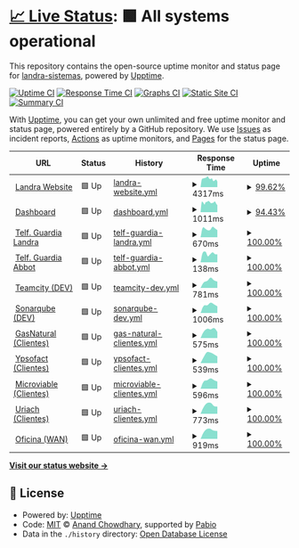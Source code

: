 # [📈 Live Status](https://landra-sistemas.github.io/upptime): <!--live status--> **🟩 All systems operational**

This repository contains the open-source uptime monitor and status page for [landra-sistemas](http://landrasistemas.es/), powered by [Upptime](https://github.com/upptime/upptime).

[![Uptime CI](https://github.com/landra-sistemas/upptime/workflows/Uptime%20CI/badge.svg)](https://github.com/landra-sistemas/upptime/actions?query=workflow%3A%22Uptime+CI%22)
[![Response Time CI](https://github.com/landra-sistemas/upptime/workflows/Response%20Time%20CI/badge.svg)](https://github.com/landra-sistemas/upptime/actions?query=workflow%3A%22Response+Time+CI%22)
[![Graphs CI](https://github.com/landra-sistemas/upptime/workflows/Graphs%20CI/badge.svg)](https://github.com/landra-sistemas/upptime/actions?query=workflow%3A%22Graphs+CI%22)
[![Static Site CI](https://github.com/landra-sistemas/upptime/workflows/Static%20Site%20CI/badge.svg)](https://github.com/landra-sistemas/upptime/actions?query=workflow%3A%22Static+Site+CI%22)
[![Summary CI](https://github.com/landra-sistemas/upptime/workflows/Summary%20CI/badge.svg)](https://github.com/landra-sistemas/upptime/actions?query=workflow%3A%22Summary+CI%22)

With [Upptime](https://upptime.js.org), you can get your own unlimited and free uptime monitor and status page, powered entirely by a GitHub repository. We use [Issues](https://github.com/landra-sistemas/upptime/issues) as incident reports, [Actions](https://github.com/landra-sistemas/upptime/actions) as uptime monitors, and [Pages](https://landra-sistemas.github.io/upptime) for the status page.

<!--start: status pages-->
<!-- This summary is generated by Upptime (https://github.com/upptime/upptime) -->
<!-- Do not edit this manually, your changes will be overwritten -->
<!-- prettier-ignore -->
| URL | Status | History | Response Time | Uptime |
| --- | ------ | ------- | ------------- | ------ |
| <img alt="" src="https://dash.landrasoftware.com/data/userTabs/favicon.png" height="13"> [Landra Website](https://www.landrasistemas.es) | 🟩 Up | [landra-website.yml](https://github.com/landra-sistemas/upptime/commits/HEAD/history/landra-website.yml) | <details><summary><img alt="Response time graph" src="./graphs/landra-website/response-time-week.png" height="20"> 4317ms</summary><br><a href="https://landra-sistemas.github.io/upptime/history/landra-website"><img alt="Response time 4317" src="https://img.shields.io/endpoint?url=https%3A%2F%2Fraw.githubusercontent.com%2Flandra-sistemas%2Fupptime%2FHEAD%2Fapi%2Flandra-website%2Fresponse-time.json"></a><br><a href="https://landra-sistemas.github.io/upptime/history/landra-website"><img alt="24-hour response time 4111" src="https://img.shields.io/endpoint?url=https%3A%2F%2Fraw.githubusercontent.com%2Flandra-sistemas%2Fupptime%2FHEAD%2Fapi%2Flandra-website%2Fresponse-time-day.json"></a><br><a href="https://landra-sistemas.github.io/upptime/history/landra-website"><img alt="7-day response time 4317" src="https://img.shields.io/endpoint?url=https%3A%2F%2Fraw.githubusercontent.com%2Flandra-sistemas%2Fupptime%2FHEAD%2Fapi%2Flandra-website%2Fresponse-time-week.json"></a><br><a href="https://landra-sistemas.github.io/upptime/history/landra-website"><img alt="30-day response time 4317" src="https://img.shields.io/endpoint?url=https%3A%2F%2Fraw.githubusercontent.com%2Flandra-sistemas%2Fupptime%2FHEAD%2Fapi%2Flandra-website%2Fresponse-time-month.json"></a><br><a href="https://landra-sistemas.github.io/upptime/history/landra-website"><img alt="1-year response time 4317" src="https://img.shields.io/endpoint?url=https%3A%2F%2Fraw.githubusercontent.com%2Flandra-sistemas%2Fupptime%2FHEAD%2Fapi%2Flandra-website%2Fresponse-time-year.json"></a></details> | <details><summary><a href="https://landra-sistemas.github.io/upptime/history/landra-website">99.62%</a></summary><a href="https://landra-sistemas.github.io/upptime/history/landra-website"><img alt="All-time uptime 99.62%" src="https://img.shields.io/endpoint?url=https%3A%2F%2Fraw.githubusercontent.com%2Flandra-sistemas%2Fupptime%2FHEAD%2Fapi%2Flandra-website%2Fuptime.json"></a><br><a href="https://landra-sistemas.github.io/upptime/history/landra-website"><img alt="24-hour uptime 98.63%" src="https://img.shields.io/endpoint?url=https%3A%2F%2Fraw.githubusercontent.com%2Flandra-sistemas%2Fupptime%2FHEAD%2Fapi%2Flandra-website%2Fuptime-day.json"></a><br><a href="https://landra-sistemas.github.io/upptime/history/landra-website"><img alt="7-day uptime 99.62%" src="https://img.shields.io/endpoint?url=https%3A%2F%2Fraw.githubusercontent.com%2Flandra-sistemas%2Fupptime%2FHEAD%2Fapi%2Flandra-website%2Fuptime-week.json"></a><br><a href="https://landra-sistemas.github.io/upptime/history/landra-website"><img alt="30-day uptime 99.62%" src="https://img.shields.io/endpoint?url=https%3A%2F%2Fraw.githubusercontent.com%2Flandra-sistemas%2Fupptime%2FHEAD%2Fapi%2Flandra-website%2Fuptime-month.json"></a><br><a href="https://landra-sistemas.github.io/upptime/history/landra-website"><img alt="1-year uptime 99.62%" src="https://img.shields.io/endpoint?url=https%3A%2F%2Fraw.githubusercontent.com%2Flandra-sistemas%2Fupptime%2FHEAD%2Fapi%2Flandra-website%2Fuptime-year.json"></a></details>
| <img alt="" src="https://icons.duckduckgo.com/ip3/dash.landrasoftware.com.ico" height="13"> [Dashboard](https://dash.landrasoftware.com) | 🟩 Up | [dashboard.yml](https://github.com/landra-sistemas/upptime/commits/HEAD/history/dashboard.yml) | <details><summary><img alt="Response time graph" src="./graphs/dashboard/response-time-week.png" height="20"> 1011ms</summary><br><a href="https://landra-sistemas.github.io/upptime/history/dashboard"><img alt="Response time 1011" src="https://img.shields.io/endpoint?url=https%3A%2F%2Fraw.githubusercontent.com%2Flandra-sistemas%2Fupptime%2FHEAD%2Fapi%2Fdashboard%2Fresponse-time.json"></a><br><a href="https://landra-sistemas.github.io/upptime/history/dashboard"><img alt="24-hour response time 977" src="https://img.shields.io/endpoint?url=https%3A%2F%2Fraw.githubusercontent.com%2Flandra-sistemas%2Fupptime%2FHEAD%2Fapi%2Fdashboard%2Fresponse-time-day.json"></a><br><a href="https://landra-sistemas.github.io/upptime/history/dashboard"><img alt="7-day response time 1011" src="https://img.shields.io/endpoint?url=https%3A%2F%2Fraw.githubusercontent.com%2Flandra-sistemas%2Fupptime%2FHEAD%2Fapi%2Fdashboard%2Fresponse-time-week.json"></a><br><a href="https://landra-sistemas.github.io/upptime/history/dashboard"><img alt="30-day response time 1011" src="https://img.shields.io/endpoint?url=https%3A%2F%2Fraw.githubusercontent.com%2Flandra-sistemas%2Fupptime%2FHEAD%2Fapi%2Fdashboard%2Fresponse-time-month.json"></a><br><a href="https://landra-sistemas.github.io/upptime/history/dashboard"><img alt="1-year response time 1011" src="https://img.shields.io/endpoint?url=https%3A%2F%2Fraw.githubusercontent.com%2Flandra-sistemas%2Fupptime%2FHEAD%2Fapi%2Fdashboard%2Fresponse-time-year.json"></a></details> | <details><summary><a href="https://landra-sistemas.github.io/upptime/history/dashboard">94.43%</a></summary><a href="https://landra-sistemas.github.io/upptime/history/dashboard"><img alt="All-time uptime 94.43%" src="https://img.shields.io/endpoint?url=https%3A%2F%2Fraw.githubusercontent.com%2Flandra-sistemas%2Fupptime%2FHEAD%2Fapi%2Fdashboard%2Fuptime.json"></a><br><a href="https://landra-sistemas.github.io/upptime/history/dashboard"><img alt="24-hour uptime 100.00%" src="https://img.shields.io/endpoint?url=https%3A%2F%2Fraw.githubusercontent.com%2Flandra-sistemas%2Fupptime%2FHEAD%2Fapi%2Fdashboard%2Fuptime-day.json"></a><br><a href="https://landra-sistemas.github.io/upptime/history/dashboard"><img alt="7-day uptime 94.43%" src="https://img.shields.io/endpoint?url=https%3A%2F%2Fraw.githubusercontent.com%2Flandra-sistemas%2Fupptime%2FHEAD%2Fapi%2Fdashboard%2Fuptime-week.json"></a><br><a href="https://landra-sistemas.github.io/upptime/history/dashboard"><img alt="30-day uptime 94.43%" src="https://img.shields.io/endpoint?url=https%3A%2F%2Fraw.githubusercontent.com%2Flandra-sistemas%2Fupptime%2FHEAD%2Fapi%2Fdashboard%2Fuptime-month.json"></a><br><a href="https://landra-sistemas.github.io/upptime/history/dashboard"><img alt="1-year uptime 94.43%" src="https://img.shields.io/endpoint?url=https%3A%2F%2Fraw.githubusercontent.com%2Flandra-sistemas%2Fupptime%2FHEAD%2Fapi%2Fdashboard%2Fuptime-year.json"></a></details>
| <img alt="" src="https://dash.landrasoftware.com/data/userTabs/favicon.png" height="13"> [Telf. Guardia Landra](https://integration.landrasoftware.com/GuardiaLandra) | 🟩 Up | [telf-guardia-landra.yml](https://github.com/landra-sistemas/upptime/commits/HEAD/history/telf-guardia-landra.yml) | <details><summary><img alt="Response time graph" src="./graphs/telf-guardia-landra/response-time-week.png" height="20"> 670ms</summary><br><a href="https://landra-sistemas.github.io/upptime/history/telf-guardia-landra"><img alt="Response time 670" src="https://img.shields.io/endpoint?url=https%3A%2F%2Fraw.githubusercontent.com%2Flandra-sistemas%2Fupptime%2FHEAD%2Fapi%2Ftelf-guardia-landra%2Fresponse-time.json"></a><br><a href="https://landra-sistemas.github.io/upptime/history/telf-guardia-landra"><img alt="24-hour response time 670" src="https://img.shields.io/endpoint?url=https%3A%2F%2Fraw.githubusercontent.com%2Flandra-sistemas%2Fupptime%2FHEAD%2Fapi%2Ftelf-guardia-landra%2Fresponse-time-day.json"></a><br><a href="https://landra-sistemas.github.io/upptime/history/telf-guardia-landra"><img alt="7-day response time 670" src="https://img.shields.io/endpoint?url=https%3A%2F%2Fraw.githubusercontent.com%2Flandra-sistemas%2Fupptime%2FHEAD%2Fapi%2Ftelf-guardia-landra%2Fresponse-time-week.json"></a><br><a href="https://landra-sistemas.github.io/upptime/history/telf-guardia-landra"><img alt="30-day response time 670" src="https://img.shields.io/endpoint?url=https%3A%2F%2Fraw.githubusercontent.com%2Flandra-sistemas%2Fupptime%2FHEAD%2Fapi%2Ftelf-guardia-landra%2Fresponse-time-month.json"></a><br><a href="https://landra-sistemas.github.io/upptime/history/telf-guardia-landra"><img alt="1-year response time 670" src="https://img.shields.io/endpoint?url=https%3A%2F%2Fraw.githubusercontent.com%2Flandra-sistemas%2Fupptime%2FHEAD%2Fapi%2Ftelf-guardia-landra%2Fresponse-time-year.json"></a></details> | <details><summary><a href="https://landra-sistemas.github.io/upptime/history/telf-guardia-landra">100.00%</a></summary><a href="https://landra-sistemas.github.io/upptime/history/telf-guardia-landra"><img alt="All-time uptime 100.00%" src="https://img.shields.io/endpoint?url=https%3A%2F%2Fraw.githubusercontent.com%2Flandra-sistemas%2Fupptime%2FHEAD%2Fapi%2Ftelf-guardia-landra%2Fuptime.json"></a><br><a href="https://landra-sistemas.github.io/upptime/history/telf-guardia-landra"><img alt="24-hour uptime 100.00%" src="https://img.shields.io/endpoint?url=https%3A%2F%2Fraw.githubusercontent.com%2Flandra-sistemas%2Fupptime%2FHEAD%2Fapi%2Ftelf-guardia-landra%2Fuptime-day.json"></a><br><a href="https://landra-sistemas.github.io/upptime/history/telf-guardia-landra"><img alt="7-day uptime 100.00%" src="https://img.shields.io/endpoint?url=https%3A%2F%2Fraw.githubusercontent.com%2Flandra-sistemas%2Fupptime%2FHEAD%2Fapi%2Ftelf-guardia-landra%2Fuptime-week.json"></a><br><a href="https://landra-sistemas.github.io/upptime/history/telf-guardia-landra"><img alt="30-day uptime 100.00%" src="https://img.shields.io/endpoint?url=https%3A%2F%2Fraw.githubusercontent.com%2Flandra-sistemas%2Fupptime%2FHEAD%2Fapi%2Ftelf-guardia-landra%2Fuptime-month.json"></a><br><a href="https://landra-sistemas.github.io/upptime/history/telf-guardia-landra"><img alt="1-year uptime 100.00%" src="https://img.shields.io/endpoint?url=https%3A%2F%2Fraw.githubusercontent.com%2Flandra-sistemas%2Fupptime%2FHEAD%2Fapi%2Ftelf-guardia-landra%2Fuptime-year.json"></a></details>
| <img alt="" src="https://dash.landrasoftware.com/data/userTabs/favicon.png" height="13"> [Telf. Guardia Abbot](https://integration.landrasoftware.com/GuardiaAbbott) | 🟩 Up | [telf-guardia-abbot.yml](https://github.com/landra-sistemas/upptime/commits/HEAD/history/telf-guardia-abbot.yml) | <details><summary><img alt="Response time graph" src="./graphs/telf-guardia-abbot/response-time-week.png" height="20"> 138ms</summary><br><a href="https://landra-sistemas.github.io/upptime/history/telf-guardia-abbot"><img alt="Response time 138" src="https://img.shields.io/endpoint?url=https%3A%2F%2Fraw.githubusercontent.com%2Flandra-sistemas%2Fupptime%2FHEAD%2Fapi%2Ftelf-guardia-abbot%2Fresponse-time.json"></a><br><a href="https://landra-sistemas.github.io/upptime/history/telf-guardia-abbot"><img alt="24-hour response time 138" src="https://img.shields.io/endpoint?url=https%3A%2F%2Fraw.githubusercontent.com%2Flandra-sistemas%2Fupptime%2FHEAD%2Fapi%2Ftelf-guardia-abbot%2Fresponse-time-day.json"></a><br><a href="https://landra-sistemas.github.io/upptime/history/telf-guardia-abbot"><img alt="7-day response time 138" src="https://img.shields.io/endpoint?url=https%3A%2F%2Fraw.githubusercontent.com%2Flandra-sistemas%2Fupptime%2FHEAD%2Fapi%2Ftelf-guardia-abbot%2Fresponse-time-week.json"></a><br><a href="https://landra-sistemas.github.io/upptime/history/telf-guardia-abbot"><img alt="30-day response time 138" src="https://img.shields.io/endpoint?url=https%3A%2F%2Fraw.githubusercontent.com%2Flandra-sistemas%2Fupptime%2FHEAD%2Fapi%2Ftelf-guardia-abbot%2Fresponse-time-month.json"></a><br><a href="https://landra-sistemas.github.io/upptime/history/telf-guardia-abbot"><img alt="1-year response time 138" src="https://img.shields.io/endpoint?url=https%3A%2F%2Fraw.githubusercontent.com%2Flandra-sistemas%2Fupptime%2FHEAD%2Fapi%2Ftelf-guardia-abbot%2Fresponse-time-year.json"></a></details> | <details><summary><a href="https://landra-sistemas.github.io/upptime/history/telf-guardia-abbot">100.00%</a></summary><a href="https://landra-sistemas.github.io/upptime/history/telf-guardia-abbot"><img alt="All-time uptime 100.00%" src="https://img.shields.io/endpoint?url=https%3A%2F%2Fraw.githubusercontent.com%2Flandra-sistemas%2Fupptime%2FHEAD%2Fapi%2Ftelf-guardia-abbot%2Fuptime.json"></a><br><a href="https://landra-sistemas.github.io/upptime/history/telf-guardia-abbot"><img alt="24-hour uptime 100.00%" src="https://img.shields.io/endpoint?url=https%3A%2F%2Fraw.githubusercontent.com%2Flandra-sistemas%2Fupptime%2FHEAD%2Fapi%2Ftelf-guardia-abbot%2Fuptime-day.json"></a><br><a href="https://landra-sistemas.github.io/upptime/history/telf-guardia-abbot"><img alt="7-day uptime 100.00%" src="https://img.shields.io/endpoint?url=https%3A%2F%2Fraw.githubusercontent.com%2Flandra-sistemas%2Fupptime%2FHEAD%2Fapi%2Ftelf-guardia-abbot%2Fuptime-week.json"></a><br><a href="https://landra-sistemas.github.io/upptime/history/telf-guardia-abbot"><img alt="30-day uptime 100.00%" src="https://img.shields.io/endpoint?url=https%3A%2F%2Fraw.githubusercontent.com%2Flandra-sistemas%2Fupptime%2FHEAD%2Fapi%2Ftelf-guardia-abbot%2Fuptime-month.json"></a><br><a href="https://landra-sistemas.github.io/upptime/history/telf-guardia-abbot"><img alt="1-year uptime 100.00%" src="https://img.shields.io/endpoint?url=https%3A%2F%2Fraw.githubusercontent.com%2Flandra-sistemas%2Fupptime%2FHEAD%2Fapi%2Ftelf-guardia-abbot%2Fuptime-year.json"></a></details>
| <img alt="" src="https://icons.duckduckgo.com/ip3/teamcity.landrasoftware.com.ico" height="13"> [Teamcity (DEV)](https://teamcity.landrasoftware.com/login.html) | 🟩 Up | [teamcity-dev.yml](https://github.com/landra-sistemas/upptime/commits/HEAD/history/teamcity-dev.yml) | <details><summary><img alt="Response time graph" src="./graphs/teamcity-dev/response-time-week.png" height="20"> 781ms</summary><br><a href="https://landra-sistemas.github.io/upptime/history/teamcity-dev"><img alt="Response time 781" src="https://img.shields.io/endpoint?url=https%3A%2F%2Fraw.githubusercontent.com%2Flandra-sistemas%2Fupptime%2FHEAD%2Fapi%2Fteamcity-dev%2Fresponse-time.json"></a><br><a href="https://landra-sistemas.github.io/upptime/history/teamcity-dev"><img alt="24-hour response time 781" src="https://img.shields.io/endpoint?url=https%3A%2F%2Fraw.githubusercontent.com%2Flandra-sistemas%2Fupptime%2FHEAD%2Fapi%2Fteamcity-dev%2Fresponse-time-day.json"></a><br><a href="https://landra-sistemas.github.io/upptime/history/teamcity-dev"><img alt="7-day response time 781" src="https://img.shields.io/endpoint?url=https%3A%2F%2Fraw.githubusercontent.com%2Flandra-sistemas%2Fupptime%2FHEAD%2Fapi%2Fteamcity-dev%2Fresponse-time-week.json"></a><br><a href="https://landra-sistemas.github.io/upptime/history/teamcity-dev"><img alt="30-day response time 781" src="https://img.shields.io/endpoint?url=https%3A%2F%2Fraw.githubusercontent.com%2Flandra-sistemas%2Fupptime%2FHEAD%2Fapi%2Fteamcity-dev%2Fresponse-time-month.json"></a><br><a href="https://landra-sistemas.github.io/upptime/history/teamcity-dev"><img alt="1-year response time 781" src="https://img.shields.io/endpoint?url=https%3A%2F%2Fraw.githubusercontent.com%2Flandra-sistemas%2Fupptime%2FHEAD%2Fapi%2Fteamcity-dev%2Fresponse-time-year.json"></a></details> | <details><summary><a href="https://landra-sistemas.github.io/upptime/history/teamcity-dev">100.00%</a></summary><a href="https://landra-sistemas.github.io/upptime/history/teamcity-dev"><img alt="All-time uptime 100.00%" src="https://img.shields.io/endpoint?url=https%3A%2F%2Fraw.githubusercontent.com%2Flandra-sistemas%2Fupptime%2FHEAD%2Fapi%2Fteamcity-dev%2Fuptime.json"></a><br><a href="https://landra-sistemas.github.io/upptime/history/teamcity-dev"><img alt="24-hour uptime 100.00%" src="https://img.shields.io/endpoint?url=https%3A%2F%2Fraw.githubusercontent.com%2Flandra-sistemas%2Fupptime%2FHEAD%2Fapi%2Fteamcity-dev%2Fuptime-day.json"></a><br><a href="https://landra-sistemas.github.io/upptime/history/teamcity-dev"><img alt="7-day uptime 100.00%" src="https://img.shields.io/endpoint?url=https%3A%2F%2Fraw.githubusercontent.com%2Flandra-sistemas%2Fupptime%2FHEAD%2Fapi%2Fteamcity-dev%2Fuptime-week.json"></a><br><a href="https://landra-sistemas.github.io/upptime/history/teamcity-dev"><img alt="30-day uptime 100.00%" src="https://img.shields.io/endpoint?url=https%3A%2F%2Fraw.githubusercontent.com%2Flandra-sistemas%2Fupptime%2FHEAD%2Fapi%2Fteamcity-dev%2Fuptime-month.json"></a><br><a href="https://landra-sistemas.github.io/upptime/history/teamcity-dev"><img alt="1-year uptime 100.00%" src="https://img.shields.io/endpoint?url=https%3A%2F%2Fraw.githubusercontent.com%2Flandra-sistemas%2Fupptime%2FHEAD%2Fapi%2Fteamcity-dev%2Fuptime-year.json"></a></details>
| <img alt="" src="https://icons.duckduckgo.com/ip3/sonar.landrasoftware.com.ico" height="13"> [Sonarqube (DEV)](https://sonar.landrasoftware.com) | 🟩 Up | [sonarqube-dev.yml](https://github.com/landra-sistemas/upptime/commits/HEAD/history/sonarqube-dev.yml) | <details><summary><img alt="Response time graph" src="./graphs/sonarqube-dev/response-time-week.png" height="20"> 1006ms</summary><br><a href="https://landra-sistemas.github.io/upptime/history/sonarqube-dev"><img alt="Response time 1006" src="https://img.shields.io/endpoint?url=https%3A%2F%2Fraw.githubusercontent.com%2Flandra-sistemas%2Fupptime%2FHEAD%2Fapi%2Fsonarqube-dev%2Fresponse-time.json"></a><br><a href="https://landra-sistemas.github.io/upptime/history/sonarqube-dev"><img alt="24-hour response time 1006" src="https://img.shields.io/endpoint?url=https%3A%2F%2Fraw.githubusercontent.com%2Flandra-sistemas%2Fupptime%2FHEAD%2Fapi%2Fsonarqube-dev%2Fresponse-time-day.json"></a><br><a href="https://landra-sistemas.github.io/upptime/history/sonarqube-dev"><img alt="7-day response time 1006" src="https://img.shields.io/endpoint?url=https%3A%2F%2Fraw.githubusercontent.com%2Flandra-sistemas%2Fupptime%2FHEAD%2Fapi%2Fsonarqube-dev%2Fresponse-time-week.json"></a><br><a href="https://landra-sistemas.github.io/upptime/history/sonarqube-dev"><img alt="30-day response time 1006" src="https://img.shields.io/endpoint?url=https%3A%2F%2Fraw.githubusercontent.com%2Flandra-sistemas%2Fupptime%2FHEAD%2Fapi%2Fsonarqube-dev%2Fresponse-time-month.json"></a><br><a href="https://landra-sistemas.github.io/upptime/history/sonarqube-dev"><img alt="1-year response time 1006" src="https://img.shields.io/endpoint?url=https%3A%2F%2Fraw.githubusercontent.com%2Flandra-sistemas%2Fupptime%2FHEAD%2Fapi%2Fsonarqube-dev%2Fresponse-time-year.json"></a></details> | <details><summary><a href="https://landra-sistemas.github.io/upptime/history/sonarqube-dev">100.00%</a></summary><a href="https://landra-sistemas.github.io/upptime/history/sonarqube-dev"><img alt="All-time uptime 100.00%" src="https://img.shields.io/endpoint?url=https%3A%2F%2Fraw.githubusercontent.com%2Flandra-sistemas%2Fupptime%2FHEAD%2Fapi%2Fsonarqube-dev%2Fuptime.json"></a><br><a href="https://landra-sistemas.github.io/upptime/history/sonarqube-dev"><img alt="24-hour uptime 100.00%" src="https://img.shields.io/endpoint?url=https%3A%2F%2Fraw.githubusercontent.com%2Flandra-sistemas%2Fupptime%2FHEAD%2Fapi%2Fsonarqube-dev%2Fuptime-day.json"></a><br><a href="https://landra-sistemas.github.io/upptime/history/sonarqube-dev"><img alt="7-day uptime 100.00%" src="https://img.shields.io/endpoint?url=https%3A%2F%2Fraw.githubusercontent.com%2Flandra-sistemas%2Fupptime%2FHEAD%2Fapi%2Fsonarqube-dev%2Fuptime-week.json"></a><br><a href="https://landra-sistemas.github.io/upptime/history/sonarqube-dev"><img alt="30-day uptime 100.00%" src="https://img.shields.io/endpoint?url=https%3A%2F%2Fraw.githubusercontent.com%2Flandra-sistemas%2Fupptime%2FHEAD%2Fapi%2Fsonarqube-dev%2Fuptime-month.json"></a><br><a href="https://landra-sistemas.github.io/upptime/history/sonarqube-dev"><img alt="1-year uptime 100.00%" src="https://img.shields.io/endpoint?url=https%3A%2F%2Fraw.githubusercontent.com%2Flandra-sistemas%2Fupptime%2FHEAD%2Fapi%2Fsonarqube-dev%2Fuptime-year.json"></a></details>
| <img alt="" src="https://icons.duckduckgo.com/ip3/www.portaleolico.com.ico" height="13"> [GasNatural (Clientes)](http://www.portaleolico.com/) | 🟩 Up | [gas-natural-clientes.yml](https://github.com/landra-sistemas/upptime/commits/HEAD/history/gas-natural-clientes.yml) | <details><summary><img alt="Response time graph" src="./graphs/gas-natural-clientes/response-time-week.png" height="20"> 575ms</summary><br><a href="https://landra-sistemas.github.io/upptime/history/gas-natural-clientes"><img alt="Response time 575" src="https://img.shields.io/endpoint?url=https%3A%2F%2Fraw.githubusercontent.com%2Flandra-sistemas%2Fupptime%2FHEAD%2Fapi%2Fgas-natural-clientes%2Fresponse-time.json"></a><br><a href="https://landra-sistemas.github.io/upptime/history/gas-natural-clientes"><img alt="24-hour response time 575" src="https://img.shields.io/endpoint?url=https%3A%2F%2Fraw.githubusercontent.com%2Flandra-sistemas%2Fupptime%2FHEAD%2Fapi%2Fgas-natural-clientes%2Fresponse-time-day.json"></a><br><a href="https://landra-sistemas.github.io/upptime/history/gas-natural-clientes"><img alt="7-day response time 575" src="https://img.shields.io/endpoint?url=https%3A%2F%2Fraw.githubusercontent.com%2Flandra-sistemas%2Fupptime%2FHEAD%2Fapi%2Fgas-natural-clientes%2Fresponse-time-week.json"></a><br><a href="https://landra-sistemas.github.io/upptime/history/gas-natural-clientes"><img alt="30-day response time 575" src="https://img.shields.io/endpoint?url=https%3A%2F%2Fraw.githubusercontent.com%2Flandra-sistemas%2Fupptime%2FHEAD%2Fapi%2Fgas-natural-clientes%2Fresponse-time-month.json"></a><br><a href="https://landra-sistemas.github.io/upptime/history/gas-natural-clientes"><img alt="1-year response time 575" src="https://img.shields.io/endpoint?url=https%3A%2F%2Fraw.githubusercontent.com%2Flandra-sistemas%2Fupptime%2FHEAD%2Fapi%2Fgas-natural-clientes%2Fresponse-time-year.json"></a></details> | <details><summary><a href="https://landra-sistemas.github.io/upptime/history/gas-natural-clientes">100.00%</a></summary><a href="https://landra-sistemas.github.io/upptime/history/gas-natural-clientes"><img alt="All-time uptime 100.00%" src="https://img.shields.io/endpoint?url=https%3A%2F%2Fraw.githubusercontent.com%2Flandra-sistemas%2Fupptime%2FHEAD%2Fapi%2Fgas-natural-clientes%2Fuptime.json"></a><br><a href="https://landra-sistemas.github.io/upptime/history/gas-natural-clientes"><img alt="24-hour uptime 100.00%" src="https://img.shields.io/endpoint?url=https%3A%2F%2Fraw.githubusercontent.com%2Flandra-sistemas%2Fupptime%2FHEAD%2Fapi%2Fgas-natural-clientes%2Fuptime-day.json"></a><br><a href="https://landra-sistemas.github.io/upptime/history/gas-natural-clientes"><img alt="7-day uptime 100.00%" src="https://img.shields.io/endpoint?url=https%3A%2F%2Fraw.githubusercontent.com%2Flandra-sistemas%2Fupptime%2FHEAD%2Fapi%2Fgas-natural-clientes%2Fuptime-week.json"></a><br><a href="https://landra-sistemas.github.io/upptime/history/gas-natural-clientes"><img alt="30-day uptime 100.00%" src="https://img.shields.io/endpoint?url=https%3A%2F%2Fraw.githubusercontent.com%2Flandra-sistemas%2Fupptime%2FHEAD%2Fapi%2Fgas-natural-clientes%2Fuptime-month.json"></a><br><a href="https://landra-sistemas.github.io/upptime/history/gas-natural-clientes"><img alt="1-year uptime 100.00%" src="https://img.shields.io/endpoint?url=https%3A%2F%2Fraw.githubusercontent.com%2Flandra-sistemas%2Fupptime%2FHEAD%2Fapi%2Fgas-natural-clientes%2Fuptime-year.json"></a></details>
| <img alt="" src="https://icons.duckduckgo.com/ip3/ypsofact.landrasoftware.com.ico" height="13"> [Ypsofact (Clientes)](https://ypsofact.landrasoftware.com/) | 🟩 Up | [ypsofact-clientes.yml](https://github.com/landra-sistemas/upptime/commits/HEAD/history/ypsofact-clientes.yml) | <details><summary><img alt="Response time graph" src="./graphs/ypsofact-clientes/response-time-week.png" height="20"> 539ms</summary><br><a href="https://landra-sistemas.github.io/upptime/history/ypsofact-clientes"><img alt="Response time 539" src="https://img.shields.io/endpoint?url=https%3A%2F%2Fraw.githubusercontent.com%2Flandra-sistemas%2Fupptime%2FHEAD%2Fapi%2Fypsofact-clientes%2Fresponse-time.json"></a><br><a href="https://landra-sistemas.github.io/upptime/history/ypsofact-clientes"><img alt="24-hour response time 539" src="https://img.shields.io/endpoint?url=https%3A%2F%2Fraw.githubusercontent.com%2Flandra-sistemas%2Fupptime%2FHEAD%2Fapi%2Fypsofact-clientes%2Fresponse-time-day.json"></a><br><a href="https://landra-sistemas.github.io/upptime/history/ypsofact-clientes"><img alt="7-day response time 539" src="https://img.shields.io/endpoint?url=https%3A%2F%2Fraw.githubusercontent.com%2Flandra-sistemas%2Fupptime%2FHEAD%2Fapi%2Fypsofact-clientes%2Fresponse-time-week.json"></a><br><a href="https://landra-sistemas.github.io/upptime/history/ypsofact-clientes"><img alt="30-day response time 539" src="https://img.shields.io/endpoint?url=https%3A%2F%2Fraw.githubusercontent.com%2Flandra-sistemas%2Fupptime%2FHEAD%2Fapi%2Fypsofact-clientes%2Fresponse-time-month.json"></a><br><a href="https://landra-sistemas.github.io/upptime/history/ypsofact-clientes"><img alt="1-year response time 539" src="https://img.shields.io/endpoint?url=https%3A%2F%2Fraw.githubusercontent.com%2Flandra-sistemas%2Fupptime%2FHEAD%2Fapi%2Fypsofact-clientes%2Fresponse-time-year.json"></a></details> | <details><summary><a href="https://landra-sistemas.github.io/upptime/history/ypsofact-clientes">100.00%</a></summary><a href="https://landra-sistemas.github.io/upptime/history/ypsofact-clientes"><img alt="All-time uptime 100.00%" src="https://img.shields.io/endpoint?url=https%3A%2F%2Fraw.githubusercontent.com%2Flandra-sistemas%2Fupptime%2FHEAD%2Fapi%2Fypsofact-clientes%2Fuptime.json"></a><br><a href="https://landra-sistemas.github.io/upptime/history/ypsofact-clientes"><img alt="24-hour uptime 100.00%" src="https://img.shields.io/endpoint?url=https%3A%2F%2Fraw.githubusercontent.com%2Flandra-sistemas%2Fupptime%2FHEAD%2Fapi%2Fypsofact-clientes%2Fuptime-day.json"></a><br><a href="https://landra-sistemas.github.io/upptime/history/ypsofact-clientes"><img alt="7-day uptime 100.00%" src="https://img.shields.io/endpoint?url=https%3A%2F%2Fraw.githubusercontent.com%2Flandra-sistemas%2Fupptime%2FHEAD%2Fapi%2Fypsofact-clientes%2Fuptime-week.json"></a><br><a href="https://landra-sistemas.github.io/upptime/history/ypsofact-clientes"><img alt="30-day uptime 100.00%" src="https://img.shields.io/endpoint?url=https%3A%2F%2Fraw.githubusercontent.com%2Flandra-sistemas%2Fupptime%2FHEAD%2Fapi%2Fypsofact-clientes%2Fuptime-month.json"></a><br><a href="https://landra-sistemas.github.io/upptime/history/ypsofact-clientes"><img alt="1-year uptime 100.00%" src="https://img.shields.io/endpoint?url=https%3A%2F%2Fraw.githubusercontent.com%2Flandra-sistemas%2Fupptime%2FHEAD%2Fapi%2Fypsofact-clientes%2Fuptime-year.json"></a></details>
| <img alt="" src="https://icons.duckduckgo.com/ip3/microbiota.microviable.com.ico" height="13"> [Microviable (Clientes)](https://microbiota.microviable.com/) | 🟩 Up | [microviable-clientes.yml](https://github.com/landra-sistemas/upptime/commits/HEAD/history/microviable-clientes.yml) | <details><summary><img alt="Response time graph" src="./graphs/microviable-clientes/response-time-week.png" height="20"> 596ms</summary><br><a href="https://landra-sistemas.github.io/upptime/history/microviable-clientes"><img alt="Response time 596" src="https://img.shields.io/endpoint?url=https%3A%2F%2Fraw.githubusercontent.com%2Flandra-sistemas%2Fupptime%2FHEAD%2Fapi%2Fmicroviable-clientes%2Fresponse-time.json"></a><br><a href="https://landra-sistemas.github.io/upptime/history/microviable-clientes"><img alt="24-hour response time 596" src="https://img.shields.io/endpoint?url=https%3A%2F%2Fraw.githubusercontent.com%2Flandra-sistemas%2Fupptime%2FHEAD%2Fapi%2Fmicroviable-clientes%2Fresponse-time-day.json"></a><br><a href="https://landra-sistemas.github.io/upptime/history/microviable-clientes"><img alt="7-day response time 596" src="https://img.shields.io/endpoint?url=https%3A%2F%2Fraw.githubusercontent.com%2Flandra-sistemas%2Fupptime%2FHEAD%2Fapi%2Fmicroviable-clientes%2Fresponse-time-week.json"></a><br><a href="https://landra-sistemas.github.io/upptime/history/microviable-clientes"><img alt="30-day response time 596" src="https://img.shields.io/endpoint?url=https%3A%2F%2Fraw.githubusercontent.com%2Flandra-sistemas%2Fupptime%2FHEAD%2Fapi%2Fmicroviable-clientes%2Fresponse-time-month.json"></a><br><a href="https://landra-sistemas.github.io/upptime/history/microviable-clientes"><img alt="1-year response time 596" src="https://img.shields.io/endpoint?url=https%3A%2F%2Fraw.githubusercontent.com%2Flandra-sistemas%2Fupptime%2FHEAD%2Fapi%2Fmicroviable-clientes%2Fresponse-time-year.json"></a></details> | <details><summary><a href="https://landra-sistemas.github.io/upptime/history/microviable-clientes">100.00%</a></summary><a href="https://landra-sistemas.github.io/upptime/history/microviable-clientes"><img alt="All-time uptime 100.00%" src="https://img.shields.io/endpoint?url=https%3A%2F%2Fraw.githubusercontent.com%2Flandra-sistemas%2Fupptime%2FHEAD%2Fapi%2Fmicroviable-clientes%2Fuptime.json"></a><br><a href="https://landra-sistemas.github.io/upptime/history/microviable-clientes"><img alt="24-hour uptime 100.00%" src="https://img.shields.io/endpoint?url=https%3A%2F%2Fraw.githubusercontent.com%2Flandra-sistemas%2Fupptime%2FHEAD%2Fapi%2Fmicroviable-clientes%2Fuptime-day.json"></a><br><a href="https://landra-sistemas.github.io/upptime/history/microviable-clientes"><img alt="7-day uptime 100.00%" src="https://img.shields.io/endpoint?url=https%3A%2F%2Fraw.githubusercontent.com%2Flandra-sistemas%2Fupptime%2FHEAD%2Fapi%2Fmicroviable-clientes%2Fuptime-week.json"></a><br><a href="https://landra-sistemas.github.io/upptime/history/microviable-clientes"><img alt="30-day uptime 100.00%" src="https://img.shields.io/endpoint?url=https%3A%2F%2Fraw.githubusercontent.com%2Flandra-sistemas%2Fupptime%2FHEAD%2Fapi%2Fmicroviable-clientes%2Fuptime-month.json"></a><br><a href="https://landra-sistemas.github.io/upptime/history/microviable-clientes"><img alt="1-year uptime 100.00%" src="https://img.shields.io/endpoint?url=https%3A%2F%2Fraw.githubusercontent.com%2Flandra-sistemas%2Fupptime%2FHEAD%2Fapi%2Fmicroviable-clientes%2Fuptime-year.json"></a></details>
| <img alt="" src="https://icons.duckduckgo.com/ip3/uriach.landrasoftware.com.ico" height="13"> [Uriach (Clientes)](https://uriach.landrasoftware.com/) | 🟩 Up | [uriach-clientes.yml](https://github.com/landra-sistemas/upptime/commits/HEAD/history/uriach-clientes.yml) | <details><summary><img alt="Response time graph" src="./graphs/uriach-clientes/response-time-week.png" height="20"> 773ms</summary><br><a href="https://landra-sistemas.github.io/upptime/history/uriach-clientes"><img alt="Response time 773" src="https://img.shields.io/endpoint?url=https%3A%2F%2Fraw.githubusercontent.com%2Flandra-sistemas%2Fupptime%2FHEAD%2Fapi%2Furiach-clientes%2Fresponse-time.json"></a><br><a href="https://landra-sistemas.github.io/upptime/history/uriach-clientes"><img alt="24-hour response time 773" src="https://img.shields.io/endpoint?url=https%3A%2F%2Fraw.githubusercontent.com%2Flandra-sistemas%2Fupptime%2FHEAD%2Fapi%2Furiach-clientes%2Fresponse-time-day.json"></a><br><a href="https://landra-sistemas.github.io/upptime/history/uriach-clientes"><img alt="7-day response time 773" src="https://img.shields.io/endpoint?url=https%3A%2F%2Fraw.githubusercontent.com%2Flandra-sistemas%2Fupptime%2FHEAD%2Fapi%2Furiach-clientes%2Fresponse-time-week.json"></a><br><a href="https://landra-sistemas.github.io/upptime/history/uriach-clientes"><img alt="30-day response time 773" src="https://img.shields.io/endpoint?url=https%3A%2F%2Fraw.githubusercontent.com%2Flandra-sistemas%2Fupptime%2FHEAD%2Fapi%2Furiach-clientes%2Fresponse-time-month.json"></a><br><a href="https://landra-sistemas.github.io/upptime/history/uriach-clientes"><img alt="1-year response time 773" src="https://img.shields.io/endpoint?url=https%3A%2F%2Fraw.githubusercontent.com%2Flandra-sistemas%2Fupptime%2FHEAD%2Fapi%2Furiach-clientes%2Fresponse-time-year.json"></a></details> | <details><summary><a href="https://landra-sistemas.github.io/upptime/history/uriach-clientes">100.00%</a></summary><a href="https://landra-sistemas.github.io/upptime/history/uriach-clientes"><img alt="All-time uptime 100.00%" src="https://img.shields.io/endpoint?url=https%3A%2F%2Fraw.githubusercontent.com%2Flandra-sistemas%2Fupptime%2FHEAD%2Fapi%2Furiach-clientes%2Fuptime.json"></a><br><a href="https://landra-sistemas.github.io/upptime/history/uriach-clientes"><img alt="24-hour uptime 100.00%" src="https://img.shields.io/endpoint?url=https%3A%2F%2Fraw.githubusercontent.com%2Flandra-sistemas%2Fupptime%2FHEAD%2Fapi%2Furiach-clientes%2Fuptime-day.json"></a><br><a href="https://landra-sistemas.github.io/upptime/history/uriach-clientes"><img alt="7-day uptime 100.00%" src="https://img.shields.io/endpoint?url=https%3A%2F%2Fraw.githubusercontent.com%2Flandra-sistemas%2Fupptime%2FHEAD%2Fapi%2Furiach-clientes%2Fuptime-week.json"></a><br><a href="https://landra-sistemas.github.io/upptime/history/uriach-clientes"><img alt="30-day uptime 100.00%" src="https://img.shields.io/endpoint?url=https%3A%2F%2Fraw.githubusercontent.com%2Flandra-sistemas%2Fupptime%2FHEAD%2Fapi%2Furiach-clientes%2Fuptime-month.json"></a><br><a href="https://landra-sistemas.github.io/upptime/history/uriach-clientes"><img alt="1-year uptime 100.00%" src="https://img.shields.io/endpoint?url=https%3A%2F%2Fraw.githubusercontent.com%2Flandra-sistemas%2Fupptime%2FHEAD%2Fapi%2Furiach-clientes%2Fuptime-year.json"></a></details>
| <img alt="" src="https://icons.duckduckgo.com/ip3/oficina.landrasistemas.net.ico" height="13"> [Oficina (WAN)](https://oficina.landrasistemas.net/) | 🟩 Up | [oficina-wan.yml](https://github.com/landra-sistemas/upptime/commits/HEAD/history/oficina-wan.yml) | <details><summary><img alt="Response time graph" src="./graphs/oficina-wan/response-time-week.png" height="20"> 919ms</summary><br><a href="https://landra-sistemas.github.io/upptime/history/oficina-wan"><img alt="Response time 919" src="https://img.shields.io/endpoint?url=https%3A%2F%2Fraw.githubusercontent.com%2Flandra-sistemas%2Fupptime%2FHEAD%2Fapi%2Foficina-wan%2Fresponse-time.json"></a><br><a href="https://landra-sistemas.github.io/upptime/history/oficina-wan"><img alt="24-hour response time 919" src="https://img.shields.io/endpoint?url=https%3A%2F%2Fraw.githubusercontent.com%2Flandra-sistemas%2Fupptime%2FHEAD%2Fapi%2Foficina-wan%2Fresponse-time-day.json"></a><br><a href="https://landra-sistemas.github.io/upptime/history/oficina-wan"><img alt="7-day response time 919" src="https://img.shields.io/endpoint?url=https%3A%2F%2Fraw.githubusercontent.com%2Flandra-sistemas%2Fupptime%2FHEAD%2Fapi%2Foficina-wan%2Fresponse-time-week.json"></a><br><a href="https://landra-sistemas.github.io/upptime/history/oficina-wan"><img alt="30-day response time 919" src="https://img.shields.io/endpoint?url=https%3A%2F%2Fraw.githubusercontent.com%2Flandra-sistemas%2Fupptime%2FHEAD%2Fapi%2Foficina-wan%2Fresponse-time-month.json"></a><br><a href="https://landra-sistemas.github.io/upptime/history/oficina-wan"><img alt="1-year response time 919" src="https://img.shields.io/endpoint?url=https%3A%2F%2Fraw.githubusercontent.com%2Flandra-sistemas%2Fupptime%2FHEAD%2Fapi%2Foficina-wan%2Fresponse-time-year.json"></a></details> | <details><summary><a href="https://landra-sistemas.github.io/upptime/history/oficina-wan">100.00%</a></summary><a href="https://landra-sistemas.github.io/upptime/history/oficina-wan"><img alt="All-time uptime 100.00%" src="https://img.shields.io/endpoint?url=https%3A%2F%2Fraw.githubusercontent.com%2Flandra-sistemas%2Fupptime%2FHEAD%2Fapi%2Foficina-wan%2Fuptime.json"></a><br><a href="https://landra-sistemas.github.io/upptime/history/oficina-wan"><img alt="24-hour uptime 100.00%" src="https://img.shields.io/endpoint?url=https%3A%2F%2Fraw.githubusercontent.com%2Flandra-sistemas%2Fupptime%2FHEAD%2Fapi%2Foficina-wan%2Fuptime-day.json"></a><br><a href="https://landra-sistemas.github.io/upptime/history/oficina-wan"><img alt="7-day uptime 100.00%" src="https://img.shields.io/endpoint?url=https%3A%2F%2Fraw.githubusercontent.com%2Flandra-sistemas%2Fupptime%2FHEAD%2Fapi%2Foficina-wan%2Fuptime-week.json"></a><br><a href="https://landra-sistemas.github.io/upptime/history/oficina-wan"><img alt="30-day uptime 100.00%" src="https://img.shields.io/endpoint?url=https%3A%2F%2Fraw.githubusercontent.com%2Flandra-sistemas%2Fupptime%2FHEAD%2Fapi%2Foficina-wan%2Fuptime-month.json"></a><br><a href="https://landra-sistemas.github.io/upptime/history/oficina-wan"><img alt="1-year uptime 100.00%" src="https://img.shields.io/endpoint?url=https%3A%2F%2Fraw.githubusercontent.com%2Flandra-sistemas%2Fupptime%2FHEAD%2Fapi%2Foficina-wan%2Fuptime-year.json"></a></details>

<!--end: status pages-->

[**Visit our status website →**](https://landra-sistemas.github.io/upptime)

## 📄 License

- Powered by: [Upptime](https://github.com/upptime/upptime)
- Code: [MIT](./LICENSE) © [Anand Chowdhary](https://anandchowdhary.com), supported by [Pabio](https://pabio.com)
- Data in the `./history` directory: [Open Database License](https://opendatacommons.org/licenses/odbl/1-0/)
